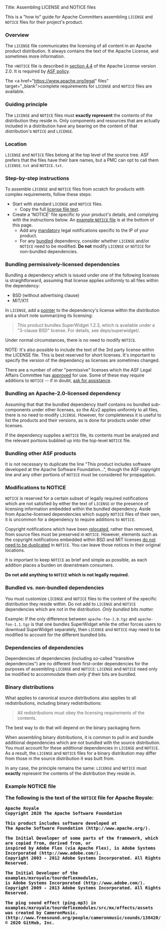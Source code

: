 Title: Assembling LICENSE and NOTICE files

This is a "how to" guide for Apache Committers assembling `LICENSE` and `NOTICE` files for their project's product.

### Overview ###

The `LICENSE` file communicates the licensing of all content in an Apache product distribution. It always contains the text of the Apache License, and
sometimes more information.

The `>NOTICE` file is described in <a href="https://www.apache.org/licenses/LICENSE-2.0.html#redistribution" target="_blank"> section 4.4</a> of the Apache License version
2.0. It is required by <a href="https://www.apache.org/legal/src-headers.html#notice" target="_blank">ASF policy</a>.

The <a href="https://www.apache.org/legal" files" target="_blank">complete requirements</a> for `LICENSE` and `NOTICE` files are available.

### Guiding principle ###

The `LICENSE` and `NOTICE` files must **exactly represent** the contents of the distribution they reside in. Only components and resources that are actually included in a distribution have any bearing on the content of that distribution's `NOTICE` and `LICENSE`.

<h3 id="source-tree-location">Location</h3>

`LICENSE` and `NOTICE` files belong at the top level of the source tree. ASF prefers that the files have their bare names, but a PMC can opt to call them `LICENSE.txt` and `NOTICE.txt`.

<h3 id="step-by-step">Step-by-step instructions</h3>

To assemble `LICENSE` and `NOTICE` files from scratch for products with complex requirements, follow these steps:

  - Start with standard `LICENSE` and `NOTICE` files. 
    - Copy the full <a href="https://www.apache.org/licenses/LICENSE-2.0.txt" target="_blank">license file text</a>.
  - Create a 'NOTICE' file specific to your product's details, and complying with the instructions below. An <a href="#example-notice">example `NOTICE` file</a> is at the bottom of this page.
    - Add any <a href="#mod-notice">mandatory</a> legal notifications specific to the IP of your product.
    - For any <a href="#bundled-vs-non-bundled">bundled</a> dependency, consider whether `LICENSE` and/or `NOTICE` need to be modified. **Do not** modify `LICENSE` or `NOTICE` for non-bundled dependencies.

<h3 id="permissive-deps">Bundling permissively-licensed dependencies</h3>

<p>Bundling a dependency which is issued under one of the following licenses is straightforward, assuming that license applies uniformly to all files
within the dependency:</p>
<ul>
<li>BSD (without advertising clause)</li>
<li>MIT/X11</li>
</ul>
<p>In <code>LICENSE</code>, add a <a href="http://s.apache.org/Hqj" target="_blank">pointer</a> to the dependency's
license within the distribution and a short note summarizing its licensing:</p>
<blockquote>
<p>This product bundles SuperWidget 1.2.3, which is available under a
    "3-clause BSD" license.  For details, see deps/superwidget/.</p>
</blockquote>
<p>Under normal circumstances, there is no need to modify <code>NOTICE</code>.</p>
<p>NOTE: It's also possible to include the text of the 3rd party license within the LICENSE file. This is best reserved for short licenses. It's important to specify the version of the dependency
as licenses are sometimes changed.</p>
<p>There are a number of other "permissive" licenses which the ASF Legal Affairs Committee has <a href="https://www.apache.org/legal/resolved.html#category-a" target="_blank"> approved</a> for use. Some of these may require additions to
<code>NOTICE</code> -- if in doubt, <a href="https://www.apache.org/legal/resolved.html#asking-questions" target="_blank">ask for assistance</a>.</p>
<h3 id="alv2-dep">Bundling an Apache-2.0-licensed dependency</h3>

<p>Assuming that that the bundled dependency itself contains no bundled sub-components under other licenses, so the ALv2 applies uniformly to all files, there is no need to modify <code>LICENSE</code>. However, for completeness it is useful
to list the products and their versions, as is done for products under other licenses.</p>
<p>If the dependency supplies a <code>NOTICE</code> file, its contents must be analyzed and the relevant portions bubbled up into the top-level <code>NOTICE</code> file.</p>
<h3 id="bundle-asf-product">Bundling other ASF products</h3>

<p>It is not necessary to duplicate the line "This product includes software developed at the Apache Software Foundation...", though the ASF copyright line and any other portions of <code>NOTICE</code> must be considered for propagation.</p>
<h3 id="mod-notice">Modifications to NOTICE</h3>

<p><code>NOTICE</code> is reserved for a certain subset of legally required notifications which are not satisfied by either the text of <code>LICENSE</code> or the presence of licensing information embedded within the bundled dependency. Aside from
Apache-licensed dependencies which supply <code>NOTICE</code> files of their own, it is uncommon for a dependency to require additions to <code>NOTICE</code>.</p>
<p>Copyright notifications which have been <a href="https://www.apache.org/legal/src-headers.html#headers" target="_blank">relocated</a>, rather than removed, from source files must be preserved in <code>NOTICE</code>.  However, elements
such as the copyright notifications embedded within BSD and MIT licenses <a href="https://issues.apache.org/jira/browse/LEGAL-59" target="_blank">do not need to be duplicated</a> in <code>NOTICE</code>. You can leave those notices in their original locations.</p>
<p>It is important to keep <code>NOTICE</code> as brief and simple  as possible, as each addition places a burden on downstream consumers.</p>
<p><strong>Do not add anything to <code>NOTICE</code> which is not legally required.</strong></p>
<h3 id="bundled=vs-non-bundled">Bundled vs. non-bundled dependencies</h3>

<p>You must customize <code>LICENSE</code> and <code>NOTICE</code> files to the content of the specific distribution they reside within. Do not add to <code>LICENSE</code> and <code>NOTICE</code> dependencies which are not in the distribution. <em>Only bundled bits matter.</em></p>
<p>Example: If the only difference between <code>apache-foo-1.0.tgz</code> and <code>apache-foo-1.1.tgz</code> is that one bundles SuperWidget while the other forces users to download SuperWidget separately, then <code>LICENSE</code> and <code>NOTICE</code> may need to be modified to account for the different bundled bits.</p>
<h3 id="deps-of-deps">Dependencies of dependencies</h3>

<p>Dependencies of dependencies (including so-called "transitive dependencies") are no different from first-order dependencies for the purposes of assembling <code>LICENSE</code> and <code>NOTICE</code>: <code>LICENSE</code> and <code>NOTICE</code> need only be modified to
accommodate them <em>only if</em> their bits are bundled.</p>
<h3 id="binary">Binary distributions</h3>

<p>What applies to canonical source distributions also applies to all redistributions, including binary redistributions:</p>
<blockquote>
<p>All redistributions must obey the licensing requirements of the contents.</p>
</blockquote>
<p>The best way to do that will depend on the binary packaging form. </p>
<p>When assembling binary distributions, it is common to pull in and bundle additional dependencies which are not bundled with the source distribution. You must account for these additional dependencies in <code>LICENSE</code> and <code>NOTICE</code>. As a result, the <code>LICENSE</code> and <code>NOTICE</code> files for a binary distribution may
differ from those in the source distribution it was built from.</p>
<p>In any case, the principle remains the same: <code>LICENSE</code> and <code>NOTICE</code> must <strong>exactly</strong> represent the contents of the distribution they reside in.</p></div>

<h3 id="example-notice">Example NOTICE file</a>

The following is the text of the `NOTICE` file for Apache Royale:

```
Apache Royale
Copyright 2020 The Apache Software Foundation

This product includes software developed at
The Apache Software Foundation (http://www.apache.org/).

The Initial Developer of some parts of the framework, which are copied from, derived from, or
inspired by Adobe Flex (via Apache Flex), is Adobe Systems Incorporated (http://www.adobe.com/).
Copyright 2003 - 2012 Adobe Systems Incorporated. All Rights Reserved.

The Initial Developer of the examples/mxroyale/tourdeflexmodules, 
is Adobe Systems Incorporated (http://www.adobe.com/).
Copyright 2009 - 2013 Adobe Systems Incorporated. All Rights Reserved.

The ping sound effect (ping.mp3) in 
examples/mxroyale/tourdeflexmodules/src/mx/effects/assets
was created by CameronMusic. (http://www.freesound.org/people/cameronmusic/sounds/138420/)
© 2020 GitHub, Inc.
```
